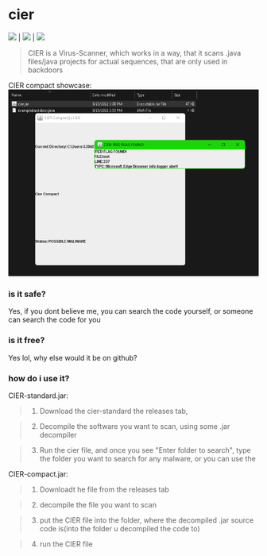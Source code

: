 # cier
<img src="https://img.shields.io/github/downloads/ferderplays/cier/total?color=green"> | <img src="https://img.shields.io/github/repo-size/ferderplays/cier"> | <img  src="https://img.shields.io/tokei/lines/github/ferderplays/cier?color=lightcoral&label=lines%20of%20code">
> CIER is a Virus-Scanner, which works in a way, that it scans .java files/java projects for actual sequences, that are only used in backdoors

CIER compact showcase:<br>
<img src="./showcase.png">

### is it safe?
Yes, if you dont believe me, you can search the code yourself, or someone can search the code for you

### is it free?
Yes lol, why else would it be on github?

### how do i use it?

CIER-standard.jar:
> 1. Download the cier-standard the releases tab,

> 2. Decompile the software you want to scan, using some .jar decompiler

> 3. Run the cier file, and once you see "Enter folder to search", type the folder you want to search for any malware, or you can use the 

CIER-compact.jar:
> 1. Downloadt he file from the releases tab

> 2. decompile the file you want to scan

> 3. put the CIER file into the folder, where the decompiled .jar source code is(into the folder u decompiled the code to)

> 4. run the CIER file
